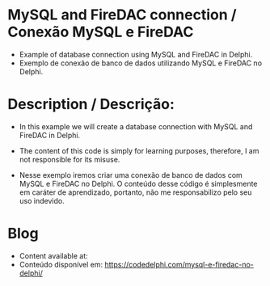 # MySQL and FireDAC connection / Conexão MySQL e FireDAC
- Example of database connection using MySQL and FireDAC in Delphi.
- Exemplo de conexão de banco de dados utilizando MySQL e FireDAC no Delphi.

# Description / Descrição:
- In this example we will create a database connection with MySQL and FireDAC in Delphi.
- The content of this code is simply for learning purposes, therefore, I am not responsible for its misuse.

- Nesse exemplo iremos criar uma conexão de banco de dados com MySQL e FireDAC no Delphi.
O conteúdo desse código é simplesmente em caráter de aprendizado, portanto, não me responsabilizo pelo seu uso indevido.

# Blog
- Content available at:
- Conteúdo disponível em:
https://codedelphi.com/mysql-e-firedac-no-delphi/

